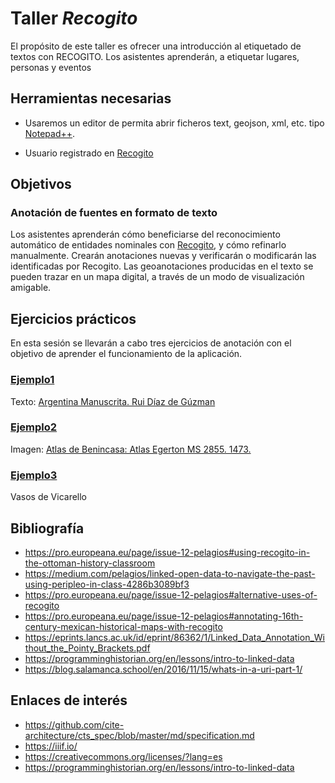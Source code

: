 # Taller *Recogito*
 El propósito de este taller es ofrecer una introducción al etiquetado de textos con RECOGITO. Los asistentes aprenderán, a etiquetar lugares,  personas y eventos

## Herramientas necesarias
- Usaremos un editor de permita abrir ficheros text, geojson, xml, etc. tipo  [Notepad++](https://notepad-plus-plus.org/downloads/ "Notepad++").
  
- Usuario registrado en  [Recogito](https://recogito.pelagios.org/login "recogito")
  
## Objetivos
### Anotación de fuentes en formato de texto
Los asistentes aprenderán cómo beneficiarse del reconocimiento automático de entidades nominales con [Recogito](https://recogito.pelagios.org/ "recogito"), y cómo refinarlo manualmente. Crearán anotaciones nuevas y verificarán o modificarán las identificadas por Recogito. Las geoanotaciones producidas en el texto se pueden trazar en un mapa digital, a través de un modo de visualización amigable.


## Ejercicios prácticos
En esta sesión se llevarán a cabo tres ejercicios de anotación con el objetivo de aprender el funcionamiento de la aplicación.

### [Ejemplo1 ](/texto/readme.md)

Texto: [Argentina Manuscrita. Rui Díaz de Gúzman](http://www.cervantesvirtual.com/obra-visor/historia-argentina-del-descubrimiento-poblacion-y-conquista-de-las-provincias-del-rio-de-la-plata--0/html/ff57d7e8-82b1-11df-acc7-002185ce6064_12.html "Argentina Manuscrita. Rui Díaz de Gúzman")

### [Ejemplo2](/imagenes/readme.md)
Imagen: [Atlas de Benincasa: Atlas Egerton MS 2855. 1473.](https://data.bl.uk/pelagios/pel01.html "Atlas de Benincasa: Atlas Egerton MS 2855. 1473")   



### [Ejemplo3](/tabla/readme.md)
Vasos de Vicarello


## Bibliografía
- https://pro.europeana.eu/page/issue-12-pelagios#using-recogito-in-the-ottoman-history-classroom
- https://medium.com/pelagios/linked-open-data-to-navigate-the-past-using-peripleo-in-class-4286b3089bf3
- https://pro.europeana.eu/page/issue-12-pelagios#alternative-uses-of-recogito
- https://pro.europeana.eu/page/issue-12-pelagios#annotating-16th-century-mexican-historical-maps-with-recogito
- https://eprints.lancs.ac.uk/id/eprint/86362/1/Linked_Data_Annotation_Without_the_Pointy_Brackets.pdf
- https://programminghistorian.org/en/lessons/intro-to-linked-data
- https://blog.salamanca.school/en/2016/11/15/whats-in-a-uri-part-1/

## Enlaces de interés
- https://github.com/cite-architecture/cts_spec/blob/master/md/specification.md
- https://iiif.io/
- https://creativecommons.org/licenses/?lang=es
- https://programminghistorian.org/en/lessons/intro-to-linked-data
